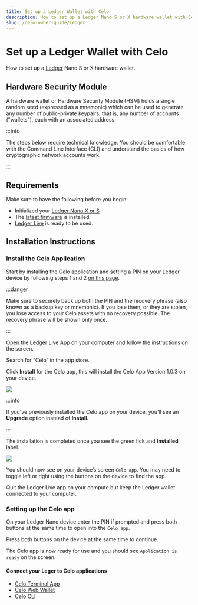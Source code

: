 ```yaml
---
title: Set up a Ledger Wallet with Celo
description: How to set up a Ledger Nano S or X hardware wallet with Celo.
slug: /celo-owner-guide/ledger
---
```

# Set up a Ledger Wallet with Celo

How to set up a [Ledger](https://www.ledger.com/) Nano S or X hardware wallet.

## Hardware Security Module

A hardware wallet or Hardware Security Module (HSM) holds a single random seed (expressed as a mnemonic) which can be used to generate any number of public-private keypairs, that is, any number of accounts ("wallets"), each with an associated address.

:::info

The steps below require technical knowledge. You should be comfortable with the Command Line Interface (CLI) and understand the basics of how cryptographic network accounts work.

:::

## Requirements

Make sure to have the following before you begin:
* Initialized your [Ledger Nano X or S](https://support.ledger.com/hc/en-us/articles/360018784134)
* The [latest firmware](https://support.ledger.com/hc/en-us/articles/360013349800) is installed
* [Ledger Live](https://support.ledger.com/hc/en-us/articles/360006395233-Take-your-first-steps) is ready to be used.

## Installation Instructions
### Install the Celo Application

Start by installing the Celo application and setting a PIN on your Ledger device by following steps 1 and 2 [on this page](https://www.ledger.com/start/).

:::danger

Make sure to securely back up both the PIN and the recovery phrase (also known as a backup key or mnemonic). If you lose them, or they are stolen, you lose access to your Celo assets with no recovery possible. The recovery phrase will be shown only once.

:::

Open the Ledger Live App on your computer and follow the instructions on the screen.

Search for “Celo” in the app store.

Click **Install** for the Celo app, this will install the Celo App Version 1.0.3 on your device.

![](https://storage.googleapis.com/celo-website/docs/ledger-celo-app-install.png)

:::info

If you’ve previously installed the Celo app on your device, you’ll see an **Upgrade** option instead of **Install.**

:::

The installation is completed once you see the green tick and **Installed** label.

![](https://storage.googleapis.com/celo-website/docs/ledger-celo-app-installed.png)

You should now see on your device’s screen `Celo app`. You may need to toggle left or right using the buttons on the device to find the app.

Quit the Ledger Live app on your compute but keep the Ledger wallet connected to your computer.

### Setting up the Celo app

On your Ledger Nano device enter the PIN if prompted and press both buttons at the same time to open into the `Celo app`.

Press both buttons on the device at the same time to continue.

The Celo app is now ready for use and you should see `Application is ready` on the screen.

#### Connect your Leger to Celo applications

  - [Celo Terminal App](connecting-ledger-celo-terminal-wallet.md)
  - [Celo Web Wallet](connecting-ledger-celo-web-wallet.md)
  - [Celo CLI](connecting-ledger-celocli.md)
